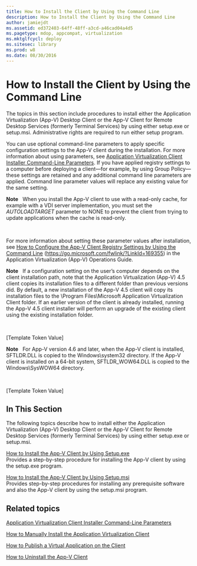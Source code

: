 ```yaml
---
title: How to Install the Client by Using the Command Line
description: How to Install the Client by Using the Command Line
author: jamiejdt
ms.assetid: ed372403-64ff-48ff-a3cd-a46cad04a4d5
ms.pagetype: mdop, appcompat, virtualization
ms.mktglfcycl: deploy
ms.sitesec: library
ms.prod: w8
ms.date: 08/30/2016
---
```



# How to Install the Client by Using the Command Line


The topics in this section include procedures to install either the Application Virtualization (App-V) Desktop Client or the App-V Client for Remote Desktop Services (formerly Terminal Services) by using either setup.exe or setup.msi. Administrative rights are required to run either setup program.

You can use optional command-line parameters to apply specific configuration settings to the App-V client during the installation. For more information about using parameters, see [Application Virtualization Client Installer Command-Line Parameters](application-virtualization-client-installer-command-line-parameters.md). If you have applied registry settings to a computer before deploying a client—for example, by using Group Policy—these settings are retained and any additional command line parameters are applied. Command line parameter values will replace any existing value for the same setting.

**Note**  
When you install the App-V client to use with a read-only cache, for example with a VDI server implementation, you must set the *AUTOLOADTARGET* parameter to NONE to prevent the client from trying to update applications when the cache is read-only.

 

For more information about setting these parameter values after installation, see [How to Configure the App-V Client Registry Settings by Using the Command Line](https://go.microsoft.com/fwlink/?LinkId=169355) (https://go.microsoft.com/fwlink/?LinkId=169355) in the Application Virtualization (App-V) Operations Guide.

**Note**  
If a configuration setting on the user’s computer depends on the client installation path, note that the Application Virtualization (App-V) 4.5 client copies its installation files to a different folder than previous versions did. By default, a new installation of the App-V 4.5 client will copy its installation files to the \\Program Files\\Microsoft Application Virtualization Client folder. If an earlier version of the client is already installed, running the App-V 4.5 client installer will perform an upgrade of the existing client using the existing installation folder.

 

\[Template Token Value\]

**Note**  
For App-V version 4.6 and later, when the App-V client is installed, SFTLDR.DLL is copied to the Windows\\system32 directory. If the App-V client is installed on a 64-bit system, SFTLDR\_WOW64.DLL is copied to the Windows\\SysWOW64 directory.

 

\[Template Token Value\]

## In This Section


The following topics describe how to install either the Application Virtualization (App-V) Desktop Client or the App-V Client for Remote Desktop Services (formerly Terminal Services) by using either setup.exe or setup.msi.

<a href="" id="how-to-install-the-app-v-client-by-using-setup-exe"></a>[How to Install the App-V Client by Using Setup.exe](how-to-install-the-app-v-client-by-using-setupexe-new.md)  
Provides a step-by-step procedure for installing the App-V client by using the setup.exe program.

<a href="" id="how-to-install-the-app-v-client-by-using-setup-msi"></a>[How to Install the App-V Client by Using Setup.msi](how-to-install-the-app-v-client-by-using-setupmsi-new.md)  
Provides step-by-step procedures for installing any prerequisite software and also the App-V client by using the setup.msi program.

## Related topics


[Application Virtualization Client Installer Command-Line Parameters](application-virtualization-client-installer-command-line-parameters.md)

[How to Manually Install the Application Virtualization Client](how-to-manually-install-the-application-virtualization-client.md)

[How to Publish a Virtual Application on the Client](how-to-publish-a-virtual-application-on-the-client.md)

[How to Uninstall the App-V Client](how-to-uninstall-the-app-v-client.md)

 

 





